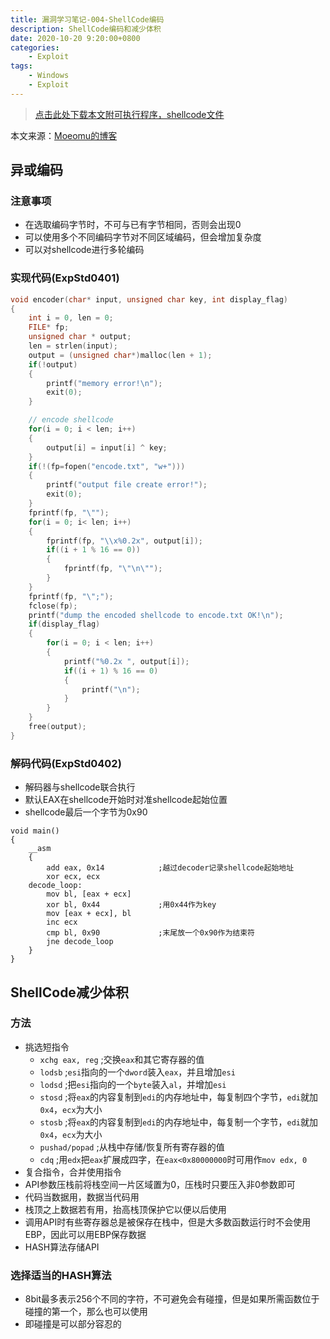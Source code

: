 ```yaml
---
title: 漏洞学习笔记-004-ShellCode编码
description: ShellCode编码和减少体积
date: 2020-10-20 9:20:00+0800
categories:
    - Exploit
tags:
    - Windows
    - Exploit
---
```


> [点击此处下载本文附可执行程序，shellcode文件](/assets/ExpStd/ExpStd04.zip)

本文来源：[Moeomu的博客](/zh-cn/posts/漏洞学习笔记-004-shellcode编码/)

## 异或编码

### 注意事项

- 在选取编码字节时，不可与已有字节相同，否则会出现0
- 可以使用多个不同编码字节对不同区域编码，但会增加复杂度
- 可以对shellcode进行多轮编码

### 实现代码(ExpStd0401)

```CPP
void encoder(char* input, unsigned char key, int display_flag)
{
    int i = 0, len = 0;
    FILE* fp;
    unsigned char * output;
    len = strlen(input);
    output = (unsigned char*)malloc(len + 1);
    if(!output)
    {
        printf("memory error!\n");
        exit(0);
    }

    // encode shellcode
    for(i = 0; i < len; i++)
    {
        output[i] = input[i] ^ key;
    }
    if(!(fp=fopen("encode.txt", "w+")))
    {
        printf("output file create error!");
        exit(0);
    }
    fprintf(fp, "\"");
    for(i = 0; i< len; i++)
    {
        fprintf(fp, "\\x%0.2x", output[i]);
        if((i + 1 % 16 == 0))
        {
            fprintf(fp, "\"\n\"");
        }
    }
    fprintf(fp, "\";");
    fclose(fp);
    printf("dump the encoded shellcode to encode.txt OK!\n");
    if(display_flag)
    {
        for(i = 0; i < len; i++)
        {
            printf("%0.2x ", output[i]);
            if((i + 1) % 16 == 0)
            {
                printf("\n");
            }
        }
    }
    free(output);
}
```

### 解码代码(ExpStd0402)

- 解码器与shellcode联合执行
- 默认EAX在shellcode开始时对准shellcode起始位置
- shellcode最后一个字节为0x90

```x86asm
void main()
{
    __asm
    {
        add eax, 0x14            ;越过decoder记录shellcode起始地址
        xor ecx, ecx
    decode_loop:
        mov bl, [eax + ecx]
        xor bl, 0x44             ;用0x44作为key
        mov [eax + ecx], bl
        inc ecx
        cmp bl, 0x90             ;末尾放一个0x90作为结束符
        jne decode_loop
    }
}
```

## ShellCode减少体积

### 方法

- 挑选短指令
  - `xchg eax, reg`   ;交换`eax`和其它寄存器的值
  - `lodsb`           ;`esi`指向的一个`dword`装入`eax`，并且增加`esi`
  - `lodsd`           ;把`esi`指向的一个`byte`装入`al`，并增加`esi`
  - `stosd`           ;将`eax`的内容复制到`edi`的内存地址中，每复制四个字节，`edi`就加`0x4`，`ecx`为大小
  - `stosb`           ;将`eax`的内容复制到`edi`的内存地址中，每复制一个字节，`edi`就加`0x4`，`ecx`为大小
  - `pushad/popad`    ;从栈中存储/恢复所有寄存器的值
  - `cdq`             ;用`edx`把`eax`扩展成四字，在`eax<0x80000000`时可用作`mov edx, 0`
- 复合指令，合并使用指令
- API参数压栈前将栈空间一片区域置为0，压栈时只要压入非0参数即可
- 代码当数据用，数据当代码用
- 栈顶之上数据若有用，抬高栈顶保护它以便以后使用
- 调用API时有些寄存器总是被保存在栈中，但是大多数函数运行时不会使用EBP，因此可以用EBP保存数据
- HASH算法存储API

### 选择适当的HASH算法

- 8bit最多表示256个不同的字符，不可避免会有碰撞，但是如果所需函数位于碰撞的第一个，那么也可以使用
- 即碰撞是可以部分容忍的
